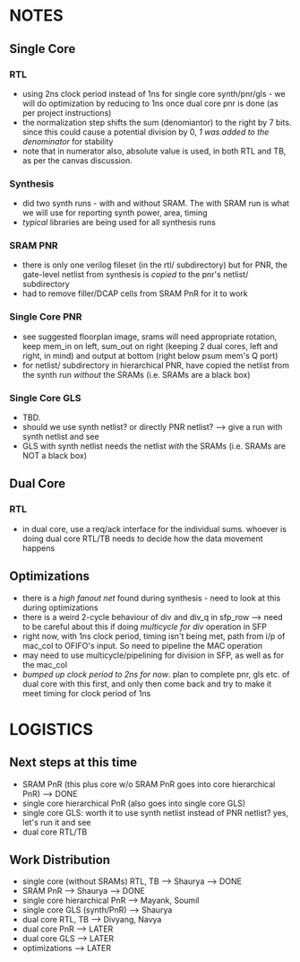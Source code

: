 # NOTES
## Single Core
### RTL
- using 2ns clock period instead of 1ns for single core synth/pnr/gls - we will do optimization by reducing to 1ns once dual core pnr is done (as per project instructions) 
- the normalization step shifts the sum (denomiantor) to the right by 7 bits. since this could cause a potential division by 0, *1 was added to the denominator* for stability 
- note that in numerator also, absolute value is used, in both RTL and TB, as per the canvas discussion. 
### Synthesis
- did two synth runs - with and without SRAM. The with SRAM run is what we will use for reporting synth power, area, timing
- *typical* libraries are being used for all synthesis runs
### SRAM PNR
- there is only one verilog fileset (in the rtl/ subdirectory) but for PNR, the gate-level netlist from synthesis is *copied* to the pnr's netlist/ subdirectory
- had to remove filler/DCAP cells from SRAM PnR for it to work
### Single Core PNR
- see suggested floorplan image, srams will need appropriate rotation, keep mem\_in on left, sum\_out on right (keeping 2 dual cores, left and right, in mind) and output at bottom (right below psum mem's Q port) 
- for netlist/ subdirectory in hierarchical PNR, have copied the netlist from the synth run *without* the SRAMs (i.e. SRAMs are a black box) 
### Single Core GLS
- TBD. 
- should we use synth netlist? or directly PNR netlist? --> give a run with synth netlist and see
- GLS with synth netlist needs the netlist *with* the SRAMs (i.e. SRAMs are NOT a black box) 

## Dual Core
### RTL
- in dual core, use a req/ack interface for the individual sums. whoever is doing dual core RTL/TB needs to decide how the data movement happens

## Optimizations
- there is a *high fanout net* found during synthesis - need to look at this during optimizations
- there is a weird 2-cycle behaviour of div and div\_q in sfp\_row --> need to be careful about this if doing *multicycle for div* operation in SFP
- right now, with 1ns clock period, timing isn't being met, path from i/p of mac\_col to OFIFO's input. So need to pipeline the MAC operation
- may need to use multicycle/pipelining for division in SFP, as well as for the mac\_col
- *bumped up clock period to 2ns for now*. plan to complete pnr, gls etc. of dual core with this first, and only then come back and try to make it meet timing for clock period of 1ns

# LOGISTICS
## Next steps at this time
- SRAM PnR (this plus core w/o SRAM PnR goes into core hierarchical PnR) --> DONE 
- single core hierarchical PnR (also goes into single core GLS)
- single core GLS: worth it to use synth netlist instead of PNR netlist? yes, let's run it and see
- dual core RTL/TB
 
## Work Distribution
- single core (without SRAMs) RTL, TB --> Shaurya --> DONE
- SRAM PnR --> Shaurya --> DONE
- single core hierarchical PnR --> Mayank, Soumil
- single core GLS (synth/PnR) --> Shaurya
- dual core RTL, TB --> Divyang, Navya
- dual core PnR --> LATER 
- dual core GLS --> LATER 
- optimizations --> LATER
